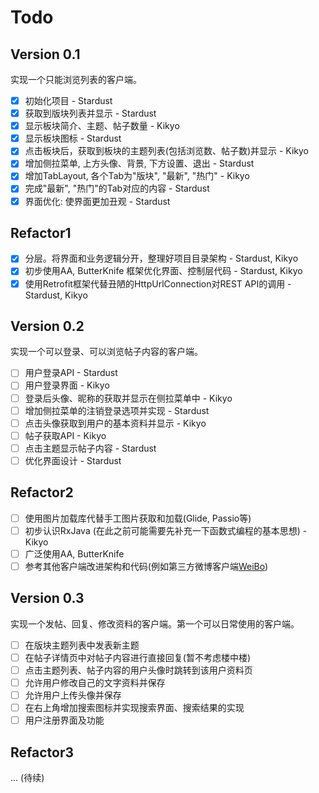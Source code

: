 # Todo
## Version 0.1
实现一个只能浏览列表的客户端。

* [x] 初始化项目 - Stardust
* [x] 获取到版块列表并显示 - Stardust
* [x] 显示板块简介、主题、帖子数量 - Kikyo
* [x] 显示板块图标 - Stardust
* [x] 点击板块后，获取到板块的主题列表(包括浏览数、帖子数)并显示 - Kikyo
* [x] 增加侧拉菜单, 上方头像、背景, 下方设置、退出 - Stardust
* [x] 增加TabLayout, 各个Tab为"版块", "最新", "热门"  - Kikyo
* [x] 完成"最新", "热门"的Tab对应的内容   - Stardust
* [x] 界面优化: 使界面更加丑观 - Stardust

## Refactor1

* [x] 分层。将界面和业务逻辑分开，整理好项目目录架构 - Stardust, Kikyo
* [x] 初步使用AA, ButterKnife 框架优化界面、控制层代码 - Stardust, Kikyo
* [x] 使用Retrofit框架代替丑陋的HttpUrlConnection对REST API的调用 - Stardust, Kikyo

## Version 0.2

实现一个可以登录、可以浏览帖子内容的客户端。

* [ ] 用户登录API - Stardust
* [ ] 用户登录界面 - Kikyo
* [ ] 登录后头像、昵称的获取并显示在侧拉菜单中 - Kikyo
* [ ] 增加侧拉菜单的注销登录选项并实现 - Stardust
* [ ] 点击头像获取到用户的基本资料并显示 - Kikyo
* [ ] 帖子获取API - Kikyo
* [ ] 点击主题显示帖子内容 - Stardust
* [ ] 优化界面设计 - Stardust

## Refactor2

* [ ] 使用图片加载库代替手工图片获取和加载(Glide, Passio等)
* [ ] 初步认识RxJava (在此之前可能需要先补充一下函数式编程的基本思想) - Kikyo
* [ ] 广泛使用AA, ButterKnife
* [ ] 参考其他客户端改进架构和代码(例如第三方微博客户端[WeiBo](https://github.com/wenmingvs/WeiBo))

## Version 0.3

实现一个发帖、回复、修改资料的客户端。第一个可以日常使用的客户端。

* [ ] 在版块主题列表中发表新主题
* [ ] 在帖子详情页中对帖子内容进行直接回复(暂不考虑楼中楼)
* [ ] 点击主题列表、帖子内容的用户头像时跳转到该用户资料页
* [ ] 允许用户修改自己的文字资料并保存
* [ ] 允许用户上传头像并保存
* [ ] 在右上角增加搜索图标并实现搜索界面、搜索结果的实现
* [ ] 用户注册界面及功能

## Refactor3 

...
(待续)

